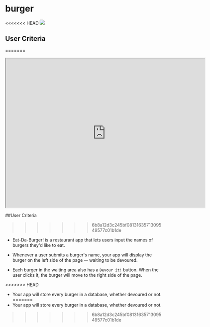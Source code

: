 # burger

<<<<<<< HEAD
<img src="./public/assets/images/MVC With Burgers.gif"/>


## User Criteria
=======
<iframe src="https://drive.google.com/file/d/1Op6pI40YA9OgqfB8FnnC31EukBCyLUuA/preview" width="640" height="480"></iframe>

##User Criteria
>>>>>>> 6b8a12d3c245bf0813163571309549577c01b1de

* Eat-Da-Burger! is a restaurant app that lets users input the names of burgers they'd like to eat.

* Whenever a user submits a burger's name, your app will display the burger on the left side of the page -- waiting to be devoured.

* Each burger in the waiting area also has a `Devour it!` button. When the user clicks it, the burger will move to the right side of the page.

<<<<<<< HEAD
* Your app will store every burger in a database, whether devoured or not.
=======
* Your app will store every burger in a database, whether devoured or not.
>>>>>>> 6b8a12d3c245bf0813163571309549577c01b1de
